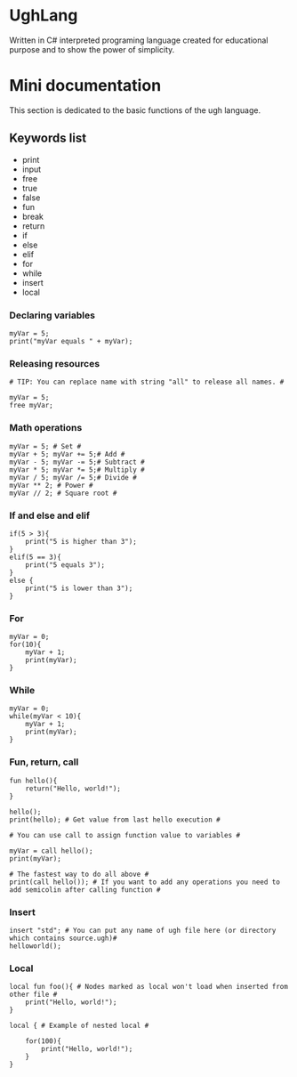 # UghLang
Written in C# interpreted programing language created for educational purpose and to show the power of simplicity.

# Mini documentation
This section is dedicated to the basic functions of the ugh language.

## Keywords list
- print
- input
- free
- true
- false
- fun
- break
- return 
- if
- else
- elif
- for
- while
- insert
- local


### Declaring variables
```ugh
myVar = 5;
print("myVar equals " + myVar);
```

### Releasing resources
```ugh
# TIP: You can replace name with string "all" to release all names. #

myVar = 5;
free myVar;
```

### Math operations
```ugh
myVar = 5; # Set #
myVar + 5; myVar += 5;# Add #
myVar - 5; myVar -= 5;# Subtract #
myVar * 5; myVar *= 5;# Multiply #
myVar / 5; myVar /= 5;# Divide #
myVar ** 2; # Power #
myVar // 2; # Square root #
```


### If and else and elif
```ugh
if(5 > 3){
	print("5 is higher than 3");
}
elif(5 == 3){
	print("5 equals 3");
}
else {
	print("5 is lower than 3");
}
```

### For
```ugh
myVar = 0;
for(10){
	myVar + 1;
	print(myVar);
}
```
### While
```ugh
myVar = 0;
while(myVar < 10){
	myVar + 1;
	print(myVar);
}
```
### Fun, return, call
```ugh
fun hello(){
	return("Hello, world!");
}

hello();
print(hello); # Get value from last hello execution #

# You can use call to assign function value to variables #

myVar = call hello();
print(myVar);

# The fastest way to do all above #
print(call hello()); # If you want to add any operations you need to add semicolin after calling function #
```

### Insert
```ugh
insert "std"; # You can put any name of ugh file here (or directory which contains source.ugh)#
helloworld(); 
```

### Local
```ugh
local fun foo(){ # Nodes marked as local won't load when inserted from other file # 
	print("Hello, world!");
} 

local { # Example of nested local #

	for(100){
		print("Hello, world!");
	}
}
```